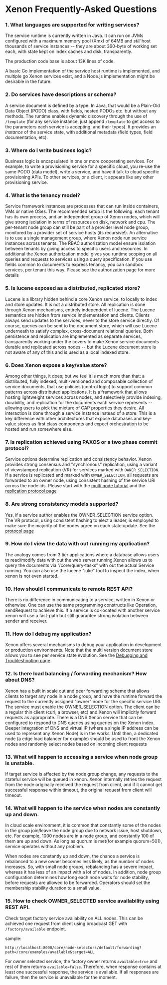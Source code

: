 # Xenon Frequently-Asked Questions

### 1. What languages are supported for writing services?

The service  runtime is currently  written in Java.  It can run  on JVMs
configured with  a maximum memory  pool (Xmx)  of 64MB and  _still_ host
thousands of service instances -- they are about 360-byte of working set
each, with state kept on index caches and disk, transparently.

The production code base is about 13K lines of code.

A basic  Go implementation of  the service host runtime  is implemented,
and multiple go  Xenon services exist, and a  Node.js implementation might
be desirable in the future.

### 2. Do services have descriptions or schema?

A  service document  is defined  by a  type. In  Java, that  would be  a
Plain-Old Data Object  (PODO) class, with fields, nested  PODOs etc. but
without any methods.  The runtime enables dynamic  discovery through the
use of `/template` (for any service instance, just append `/template` to
get  access to  the  parameters  each service  is  accepting, and  their
types). It provides an _instance_  of the service state, with additional
metadata (field types, field documentation, etc).

### 3. Where do I write business logic?

Business logic is encapsulated in  one or more cooperating services. For
example,  to write  a provisioning  service  for a  specific cloud,  you
re-use the same PODO (data model), write  a service, and have it talk to
cloud specific  provisioning APIs.  To other services,  or a  client, it
appears like any other provisioning service. 

### 4. What is the tenancy model?

Service  framework   instances  are   processes  that  can   run  inside
containers, VMs or native OSes.  The recommended setup is the following:
each tenant has its own process,  and an independent group of Xenon nodes,
which will give strong isolation in  terms of resources on disk, network
and  cpu. The  per-tenant node  group can  still be  part of  a provider
level node  group, monitored  by a  provider set  of service  hosts (its
recursive!). An alternative  is to use a single  management group, where
Xenon node  run service instances  across tenants. The  RBAC authorization
model  ensure isolation  between tenants  by giving  access to  specific
users and resources.
In additional the Xenon authorization model gives you runtime scoping on
all queries and requests to services using a query specification. If you
use fields common to documents to express tenancy, you can sandbox services,
per tenant this way. Please see the authorization page for more details

### 5. Is lucene exposed as a distributed, replicated store?

Lucene is  a library hidden behind a core Xenon service, to locally  to index
and store  updates. It is  not a  distributed store. All  replication is
done through Xenon mechanisms, entirely  independent of lucene. The Lucene
semantics are  hidden from  service implementation and  clients. Clients
always  send  updates  to  the  services, never  to  the  store  service
directly. Of  course, queries can be  sent to the document  store, which
will use Lucene underneath to satisfy complex, cross-document relational
queries. Both  persistence and  replication are implemented  as separate
services, transparently  working under  the covers  to make  Xenon service
documents durable and replicated across nodes -- but the Lucene document
store is not aware of any of this and is used as a local indexed store.

### 6. Does Xenon expose a key/value store? 

Among other things,  it does; but we  feel it is much more  than that: a
distributed, fully indexed, multi-versioned and composable collection of
service documents, that  use policies (control logic)  to support common
patterns across distributed applications. It  is a framework that allows
hosting  lightweight  services  across nodes,  and  selectively  provide
indexing,  durability, and  replication for  the documents  each service
represents -- allowing users to pick  the mixture of CAP properties they
desire. All interaction is done through  a service instance instead of a
store. This  is a  key difference with  other architectures  that expose
databases  and key-value  stores as  first class  components and  expect
orchestration to be hosted and run somewhere else.

### 7. Is replication achieved using PAXOS or a two phase commit protocol?
 
Service options determine replication and consistency behavior.
Xenon provides strong consensus and "synchronous" replication, using a variant  of viewstamped replication  (VR) for
services marked with `OWNER_SELECTION`. If a service is replicated and
marked with `OWNER_SELECTION`,  all requests are  forwarded to an owner  node, using
consistent  hashing  of  the service  URI
across the node  ids. Please start with the [multi node tutorial](./Multi-Node-Tutorial)
and the [replication protocol page](./Leader-Election-And-Replication-Design)

### 8. Are strong consistency models supported?

Yes, if a service author  enables the OWNER_SELECTION service option. The
VR protocol, using consistent hashing to  elect a leader, is employed to
make sure the majority of the nodes  agree on each state update. See the
[protocol page](./leaderElectionAndReplicationDesignPage)

### 9. How do I view the data with out running my application?

The analogy comes from 3 tier applications where a database allows users 
to read/modify data with out the web server running.Xenon allows us to query 
the documents via “/core/query-tasks” with out the actual Service running. You can also
use the lucene "luke" tool to inspect the index, when xenon is not even started.

### 10. How should I communicate to remote REST API?

There is no difference in communicating to a service, written in Xenon or 
otherwise. One can use the same programming constructs like Operation, 
sendRequest to achieve this. If a service is co-located with another service
xenon will use a fast-path but still guarantee strong isolation between sender
and receiver.

### 11. How do I debug my application? 

Xenon offers several mechanisms to debug your application in development or 
production environments. Note that the multi version document store allows 
you to see per service state evolution. See the 
[Debugging and Troubleshooting page](./Debugging-and-Troubleshooting).

### 12. Is there load balancing / forwarding mechanism? How about DNS?

Xenon has a built in scale out and peer forwarding scheme that allows
clients to target any node in a node group, and have the runtime forward
the request to the currently assigned "owner" node for the specific service
URI. The service must enable the OWNER_SELECTION option.
The client can be a regular thin client (curl, a browser, etc) and Xenon
will implicitly forward requests as appropriate.
There is a DNS Xenon service that can be configured to respond to DNS queries
using queries on the Xenon index. Deeper integration of DNS and virtual IP
(where a single IP address can be used to represent any Xenon Node) is in the
works. Until then, a dedicated node (a edge load balancer for example) should be used
to front the Xenon nodes and randomly select nodes based on incoming client requests

### 13. What will happen to accessing a service when node group is unstable.

If target service is affected by the node group change, any requests to the stateful service will be queued in xenon.
Xenon internally retries the request from the node originally received the request from client, and if it cannot get successful response within timeout, the original request from client will timeout.

### 14. What will happen to the service when nodes are constantly up and down.

In cloud scale environment, it is common that constantly some of the nodes in the group join/leave the node group due to network issue, host shutdown, etc. For example, 1000 nodes are in a node group, and constantly 100 of them are up and down. As long as quorum is met(for example quorum=501), service operates without any problem.

When nodes are constantly up and down, the chance a service is rebalanced to a new owner becomes less likely, as the number of nodes increases. So, with small node groups, rebalancing has a severe impact, whereas it has less of an impact with a lot of nodes.
In addition, node group configuration determines how long each node waits for node stability, before requests are allowed to be forwarded. Operators should set the membership stability duration to a small value.

### 15. How to check OWNER_SELECTED service availability using REST API.

Check target factory service availability on ALL nodes. This can be achieved one request from client using broadcast GET with `/factory/available` endpoint.

sample:

```
http://localhost:8000/core/node-selectors/default/forwarding?path=/core/examples/available&target=ALL
```

For owner selected service, the factory owner returns `available=true` and rest of them returns `available=false`.
Therefore, when response contains at least one successful response, the service is available. If all responses are failure, then the service is unavailable for the moment.